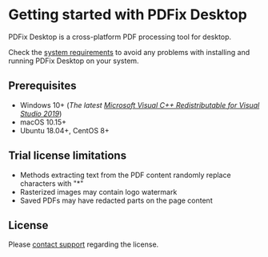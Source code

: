 # Getting started with PDFix Desktop

PDFix Desktop is a cross-platform PDF processing tool for desktop. 

Check the [system requirements](#Prerequisites) to avoid any problems with installing and running PDFix Desktop on your system. 

## Prerequisites
- Windows 10+ (_The latest [Microsoft Visual C++ Redistributable for Visual Studio
2019](https://support.microsoft.com/en-us/help/2977003/the-latest-supported-visual-c-downloads)_)
- macOS 10.15+
- Ubuntu 18.04+, CentOS 8+

## Trial license limitations
- Methods extracting text from the PDF content randomly replace characters with "*"
- Rasterized images may contain logo watermark
- Saved PDFs may have redacted parts on the page content 

## License 
Please [contact support](https://pdfix.net/support/) regarding the license.
